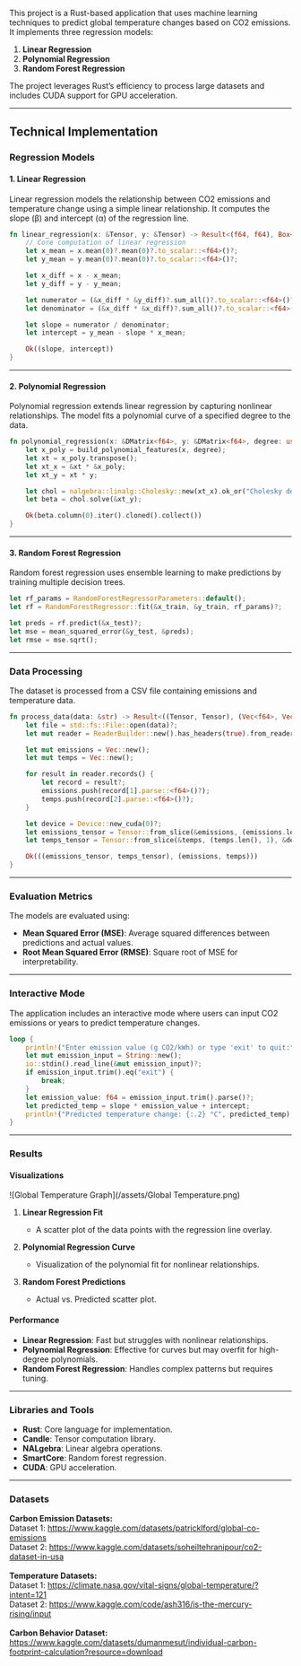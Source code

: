 This project is a Rust-based application that uses machine learning techniques to predict global temperature changes based on CO2 emissions. It implements three regression models:

1. **Linear Regression**
2. **Polynomial Regression**
3. **Random Forest Regression**

The project leverages Rust’s efficiency to process large datasets and includes CUDA support for GPU acceleration.

---

## Technical Implementation

### Regression Models

#### 1. Linear Regression

Linear regression models the relationship between CO2 emissions and temperature change using a simple linear relationship. It computes the slope (β) and intercept (α) of the regression line.

```rust
fn linear_regression(x: &Tensor, y: &Tensor) -> Result<(f64, f64), Box<dyn Error>> {
    // Core computation of linear regression
    let x_mean = x.mean(0)?.mean(0)?.to_scalar::<f64>()?;
    let y_mean = y.mean(0)?.mean(0)?.to_scalar::<f64>()?;

    let x_diff = x - x_mean;
    let y_diff = y - y_mean;

    let numerator = (&x_diff * &y_diff)?.sum_all()?.to_scalar::<f64>()?;
    let denominator = (&x_diff * &x_diff)?.sum_all()?.to_scalar::<f64>()?;

    let slope = numerator / denominator;
    let intercept = y_mean - slope * x_mean;

    Ok((slope, intercept))
}
```

---

#### 2. Polynomial Regression

Polynomial regression extends linear regression by capturing nonlinear relationships. The model fits a polynomial curve of a specified degree to the data.

```rust
fn polynomial_regression(x: &DMatrix<f64>, y: &DMatrix<f64>, degree: usize) -> Result<Vec<f64>, Box<dyn Error>> {
    let x_poly = build_polynomial_features(x, degree);
    let xt = x_poly.transpose();
    let xt_x = &xt * &x_poly;
    let xt_y = xt * y;

    let chol = nalgebra::linalg::Cholesky::new(xt_x).ok_or("Cholesky decomposition failed")?;
    let beta = chol.solve(&xt_y);

    Ok(beta.column(0).iter().cloned().collect())
}
```

---

#### 3. Random Forest Regression

Random forest regression uses ensemble learning to make predictions by training multiple decision trees.

```rust
let rf_params = RandomForestRegressorParameters::default();
let rf = RandomForestRegressor::fit(&x_train, &y_train, rf_params)?;

let preds = rf.predict(&x_test)?;
let mse = mean_squared_error(&y_test, &preds);
let rmse = mse.sqrt();
```

---

### Data Processing

The dataset is processed from a CSV file containing emissions and temperature data.

```rust
fn process_data(data: &str) -> Result<((Tensor, Tensor), (Vec<f64>, Vec<f64>)), Box<dyn Error>> {
    let file = std::fs::File::open(data)?;
    let mut reader = ReaderBuilder::new().has_headers(true).from_reader(file);

    let mut emissions = Vec::new();
    let mut temps = Vec::new();

    for result in reader.records() {
        let record = result?;
        emissions.push(record[1].parse::<f64>()?);
        temps.push(record[2].parse::<f64>()?);
    }

    let device = Device::new_cuda(0)?;
    let emissions_tensor = Tensor::from_slice(&emissions, (emissions.len(), 1), &device)?;
    let temps_tensor = Tensor::from_slice(&temps, (temps.len(), 1), &device)?;

    Ok(((emissions_tensor, temps_tensor), (emissions, temps)))
}
```

---

### Evaluation Metrics

The models are evaluated using:

- **Mean Squared Error (MSE)**: Average squared differences between predictions and actual values.
- **Root Mean Squared Error (RMSE)**: Square root of MSE for interpretability.

---

### Interactive Mode

The application includes an interactive mode where users can input CO2 emissions or years to predict temperature changes.

```rust
loop {
    println!("Enter emission value (g CO2/kWh) or type 'exit' to quit:");
    let mut emission_input = String::new();
    io::stdin().read_line(&mut emission_input)?;
    if emission_input.trim().eq("exit") {
        break;
    }
    let emission_value: f64 = emission_input.trim().parse()?;
    let predicted_temp = slope * emission_value + intercept;
    println!("Predicted temperature change: {:.2} °C", predicted_temp);
}
```

---

### Results

#### Visualizations

![Global Temperature Graph](/assets/Global Temperature.png)

1. **Linear Regression Fit**
   - A scatter plot of the data points with the regression line overlay.
   
2. **Polynomial Regression Curve**
   - Visualization of the polynomial fit for nonlinear relationships.

3. **Random Forest Predictions**
   - Actual vs. Predicted scatter plot.

#### Performance

- **Linear Regression**: Fast but struggles with nonlinear relationships.
- **Polynomial Regression**: Effective for curves but may overfit for high-degree polynomials.
- **Random Forest Regression**: Handles complex patterns but requires tuning.

---

### Libraries and Tools

- **Rust**: Core language for implementation.
- **Candle**: Tensor computation library.
- **NALgebra**: Linear algebra operations.
- **SmartCore**: Random forest regression.
- **CUDA**: GPU acceleration.

---

### Datasets
**Carbon Emission Datasets:** \
Dataset 1: https://www.kaggle.com/datasets/patricklford/global-co-emissions \
Dataset 2: https://www.kaggle.com/datasets/soheiltehranipour/co2-dataset-in-usa \
\
**Temperature Datasets:** \
Dataset 1: https://climate.nasa.gov/vital-signs/global-temperature/?intent=121 \
Dataset 2: https://www.kaggle.com/code/ash316/is-the-mercury-rising/input \
\
**Carbon Behavior Dataset:** \
https://www.kaggle.com/datasets/dumanmesut/individual-carbon-footprint-calculation?resource=download   
